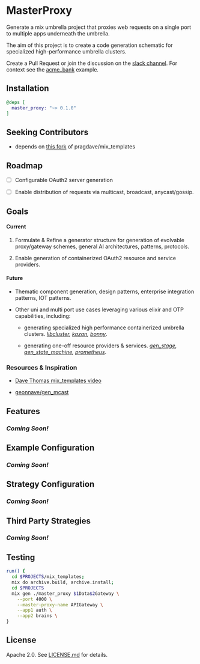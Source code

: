 # MasterProxy

Generate a mix umbrella project that proxies web requests on a single port to multiple apps underneath the umbrella.

The aim of this project is to create a code generation schematic for specialized high-performance umbrella clusters.

Create a Pull Request or join the discussion on the [slack channel](https://join.slack.com/t/masterproxy/shared_invite/enQtNTQxNDYxMjM1MTI3LTM1Y2U3OTZkZTI5ZTlhZThiMjJhYTVjYTdiM2QzMTIzZjYyZjY5MDQ0NzU3MWI0OTVjZDc0NjMwNmE4NDcxNGQ). For context see the [acme_bank](https://github.com/wojtekmach/acme_bank) example.

## Installation

```elixir
@deps [
  master_proxy: "~> 0.1.0"
]
```

## Seeking Contributors

  - depends on [this fork](https://github.com/ericsteen/mix_templates) of pragdave/mix_templates
## Roadmap
- [ ] Configurable OAuth2 server generation

- [ ] Enable distribution of requests via multicast, broadcast, anycast/gossip.

## Goals

#### Current
1. Formulate & Refine a generator structure for generation of evolvable proxy/gateway schemes, general AI architectures, patterns, protocols.

2. Enable generation of containerized OAuth2 resource and service providers.

#### Future
- Thematic component generation,  design patterns, enterprise integration patterns, IOT patterns.

- Other uni and multi port use cases leveraging various elixir and OTP capabilities, including:

  - generating specialized high performance containerized umbrella clusters. *[libcluster](https://github.com/bitwalker/libcluster), [kazan](https://github.com/obmarg/kazan), [bonny](https://github.com/coryodaniel/bonny)*.

  - generating one-off resource providers & services.  *[gen_stage](https://github.com/elixir-lang/gen_stage), [gen_state_machine](https://github.com/ericentin/gen_state_machine), [prometheus](https://github.com/deadtrickster/prometheus.erl)*.

### Resources & Inspiration
- [Dave Thomas mix_templates video](https://pragdave.me/blog/2017/04/18/elixir-project-generator.html)

- [geonnave/gen_mcast](https://github.com/geonnave/gen_mcast)

## Features

### _Coming Soon!_

## Example Configuration

### _Coming Soon!_

## Strategy Configuration

### _Coming Soon!_

## Third Party Strategies

### _Coming Soon!_

## Testing
```bash
run() {
  cd $PROJECTS/mix_templates;
  mix do archive.build, archive.install;
  cd $PROJECTS
  mix gen ./master_proxy $1Data$2Gateway \
    --port 4000 \
    --master-proxy-name APIGateway \
    --app1 auth \
    --app2 brains \
}
```

## License

Apache 2.0. See [LICENSE.md](LICENSE.md) for details.
